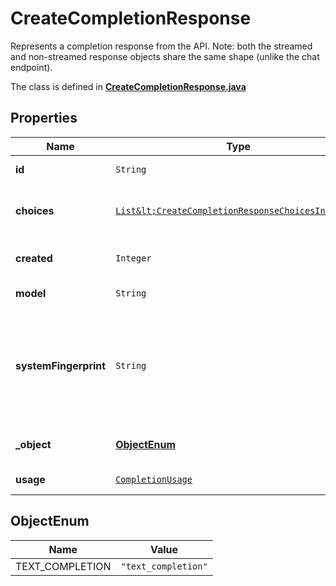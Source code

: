 

# CreateCompletionResponse

Represents a completion response from the API. Note: both the streamed and non-streamed response objects share the same shape (unlike the chat endpoint). 

The class is defined in **[CreateCompletionResponse.java](../../src/main/java/org/openapitools/model/CreateCompletionResponse.java)**

## Properties

Name | Type | Description | Notes
------------ | ------------- | ------------- | -------------
**id** | `String` | A unique identifier for the completion. | 
**choices** | [`List&lt;CreateCompletionResponseChoicesInner&gt;`](CreateCompletionResponseChoicesInner.md) | The list of completion choices the model generated for the input prompt. | 
**created** | `Integer` | The Unix timestamp (in seconds) of when the completion was created. | 
**model** | `String` | The model used for completion. | 
**systemFingerprint** | `String` | This fingerprint represents the backend configuration that the model runs with.  Can be used in conjunction with the &#x60;seed&#x60; request parameter to understand when backend changes have been made that might impact determinism.  |  [optional property]
**_object** | [**ObjectEnum**](#ObjectEnum) | The object type, which is always \&quot;text_completion\&quot; | 
**usage** | [`CompletionUsage`](CompletionUsage.md) |  |  [optional property]






## ObjectEnum

Name | Value
---- | -----
TEXT_COMPLETION | `"text_completion"`



